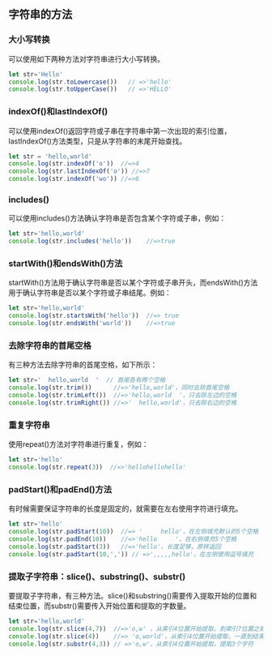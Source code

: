 ##  字符串的方法

###  大小写转换

可以使用如下两种方法对字符串进行大小写转换。

```js
let str='Hello'
console.log(str.toLowercase())   // =>'hello'
console.log(str.toUpperCase())   // =>'HELLO'
```

###   indexOf()和lastIndexOf()

可以使用indexOf()返回字符或子串在字符串中第一次出现的索引位置，lastIndexOf()方法类型，只是从字符串的末尾开始查找。

```js
let str = 'hello,world'
console.log(str.indexOf('o'))  //=>4
console.log(str.lastIndexOf('o')) //=>7
console.log(str.indexOf('wo')) //=>6
```

###   includes()

可以使用includes()方法确认字符串是否包含某个字符或子串，例如：

```js
let str='hello,world'
console.log(str.includes('hello'))    //=>true
```

###  startWith()和endsWith()方法

startWith()方法用于确认字符串是否以某个字符或子串开头，而endsWith()方法用于确认字符串是否以某个字符或子串结尾。例如：

```js
let str='hello,world'
console.log(str.startsWith('hello'))  //=> true
console.log(str.endsWith('world'))    //=>true
```

###  去除字符串的首尾空格

有三种方法去除字符串的首尾空格，如下所示：

```js
let str='  hello,world  '  // 首尾各有两个空格
console.log(str.trim())      //=>'hello,world'，同时去除首尾空格
console.log(str.trimLeft())  //=>'hello,world  '，只去除左边的空格
console.log(str.trimRight()) //=>'  hello,world'，只去除右边的空格
```

###  重复字符串

使用repeat()方法对字符串进行重复，例如：

```js
let str='hello'
console.log(str.repeat(3))  //=>'hellohellohello'
```

###  padStart()和padEnd()方法

有时候需要保证字符串的长度是固定的，就需要在左右使用字符进行填充。

```js
let str='hello'
console.log(str.padStart(10))  //=> '     hello'，在左侧填充默认的5个空格
console.log(str.padEnd(10))    //=>'hello     '，在右侧填充5个空格
console.log(str.padStart(3))   //=>'hello'，长度足够，原样返回
console.log(str.padStart(10,',')) // =>',,,,,hello'，在左侧使用逗号填充
```

###  提取子字符串：slice()、substring()、substr()

要提取子字符串，有三种方法。slice()和substring()需要传入提取开始的位置和结束位置，而substr()需要传入开始位置和提取的字数量。

```js
let str='hello,world'
console.log(str.slice(4,7))  //=>'o,w' ，从索引4位置开始提取，到索引7位置之前结束（左闭右开原则）
console.log(str.slice(4))    //=> 'o,world'，从索引4位置开始提取，一直到结束
console.log(str.substr(4,3)) // =>'o,w'，从索引4位置开始提取，提取3个字符
```

